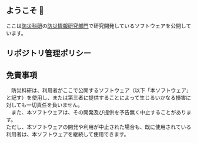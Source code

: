 ## ようこそ 👋
ここは[防災科研](https://www.bosai.go.jp)の[防災情報研究部門](https://risk.ecom-plat.jp/)で研究開発しているソフトウェアを公開しています。

## リポジトリ管理ポリシー

## 免責事項
　防災科研は、利用者がここで公開するソフトウェア（以下「本ソフトウェア」と記す）を使用し、または第三者に提供することによって生じるいかなる損害に対しても一切責任を負いません。  
　また、本ソフトウェアは、その開発及び提供を予告無く中止することがあります。  
  ただし、本ソフトウェアの開発や利用が中止された場合も、既に使用されている利用者は、本ソフトウェアを継続して使用できます。
